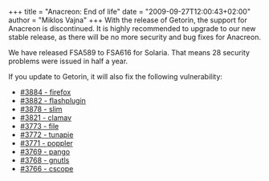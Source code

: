+++
title = "Anacreon: End of life"
date = "2009-09-27T12:00:43+02:00"
author = "Miklos Vajna"
+++
With the release of Getorin, the support for Anacreon is discontinued. It is highly recommended to upgrade to our new stable release, as there will be no more security and bug fixes for Anacreon.  

 We have released FSA589 to FSA616 for Solaria. That means 28 security problems were issued in half a year.  

 If you update to Getorin, it will also fix the following vulnerability:  

* [#3884 - firefox](http://bugs.frugalware.org/task/3884)
* [#3882 - flashplugin](http://bugs.frugalware.org/task/3882)
* [#3878 - slim](http://bugs.frugalware.org/task/3878)
* [#3821 - clamav](http://bugs.frugalware.org/task/3821)
* [#3773 - file](http://bugs.frugalware.org/task/3773)
* [#3772 - tunapie](http://bugs.frugalware.org/task/3772)
* [#3771 - poppler](http://bugs.frugalware.org/task/3771)
* [#3769 - pango](http://bugs.frugalware.org/task/3769)
* [#3768 - gnutls](http://bugs.frugalware.org/task/3768)
* [#3766 - cscope](http://bugs.frugalware.org/task/3766)
